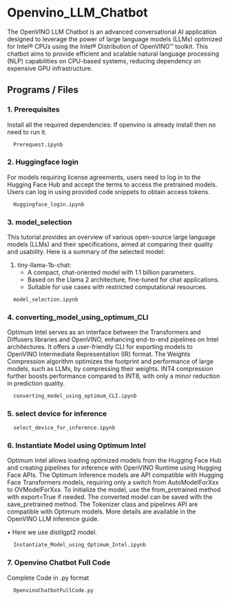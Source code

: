 
# Openvino_LLM_Chatbot

The OpenVINO LLM Chatbot is an advanced conversational AI application designed to leverage the power of large language models (LLMs) optimized for Intel® CPUs using the Intel® Distribution of OpenVINO™ toolkit. This chatbot aims to provide efficient and scalable natural language processing (NLP) capabilities on CPU-based systems, reducing dependency on expensive GPU infrastructure.




## Programs / Files

### 1. Prerequisites

Install all the required dependencies:
If openvino is already install then no need to run it.


```bash
  Prerequest.ipynb
```

### 2. Huggingface login

For models requiring license agreements, users need to log in to the Hugging Face Hub and accept the terms to access the pretrained models. Users can log in using provided code snippets to obtain access tokens.


```bash
  Huggingface_login.ipynb
```

### 3. model_selection

This tutorial provides an overview of various open-source large language models (LLMs) and their specifications, aimed at comparing their quality and usability. Here is a summary of the selected model:
1. tiny-llama-1b-chat:
   - A compact, chat-oriented model with 1.1 billion parameters.
   - Based on the Llama 2 architecture, fine-tuned for chat applications.
   - Suitable for use cases with restricted computational resources.

```bash
  model_selection.ipynb
```

### 4. converting_model_using_optimum_CLI

Optimum Intel serves as an interface between the  Transformers and Diffusers libraries and OpenVINO, enhancing end-to-end pipelines on Intel architectures. It offers a user-friendly CLI for exporting models to OpenVINO Intermediate Representation (IR) format. The Weights Compression algorithm optimizes the footprint and performance of large models, such as LLMs, by compressing their weights. INT4 compression further boosts performance compared to INT8, with only a minor reduction in prediction quality.


```bash
  converting_model_using_optimum_CLI.ipynb
```

### 5. select device for inference



```bash
  select_device_for_inference.ipynb
```

### 6. Instantiate Model using Optimum Intel
Optimum Intel allows loading optimized models from the Hugging Face Hub and creating pipelines for inference with OpenVINO Runtime using Hugging Face APIs. The Optimum Inference models are API compatible with Hugging Face Transformers models, requiring only a switch from AutoModelForXxx to OVModelForXxx. To initialize the model, use the from_pretrained method with export=True if needed. The converted model can be saved with the save_pretrained method. The Tokenizer class and pipelines API are compatible with Optimum models. More details are available in the OpenVINO LLM inference guide.

•	Here we use distilgpt2 model.



```bash
  Instantiate_Model_using_Optimum_Intel.ipynb
```

### 7. Openvino Chatbot Full Code

Complete Code in .py format

```bash
  OpenvinoChatbotFullCode.py
```
